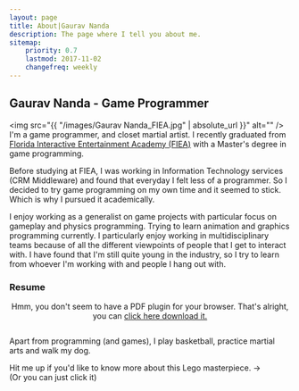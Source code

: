 ```yaml
---
layout: page
title: About|Gaurav Nanda
description: The page where I tell you about me.
sitemap:
    priority: 0.7
    lastmod: 2017-11-02
    changefreq: weekly
---
```

## Gaurav Nanda - Game Programmer

<span class="image left"><img src="{{ "/images/Gaurav Nanda_FIEA.jpg" | absolute_url }}" alt="" /></span>
I'm a game programmer, and closet martial artist. I recently graduated from <a target="_blank" href="https://fiea.ucf.edu/">Florida Interactive Entertainment Academy (FIEA)</a> with a Master's degree in game programming.

Before studying at FIEA, I was working in Information Technology services (CRM Middleware) and found that everyday I felt less of a programmer. So I decided to try game programming on my own time and it seemed to stick. Which is why I pursued it academically.

I enjoy working as a generalist on game projects with particular focus on gameplay and physics programming. Trying to learn animation and graphics programming currently. I particularly enjoy working in multidisciplinary teams because of all the different viewpoints of people that I get to interact with. I have found that I'm still quite young in the industry, so I try to learn from whoever I'm working with and people I hang out with.

### Resume
<object style="text-align:center; width: 100%; height: 78vw;" data="/files/GauravNanda_Resume.pdf" type="application/pdf"> 
	<p>Hmm, you don't seem to have a PDF plugin for your browser.
		That's alright, you can <a href="/files/GauravNanda_Resume.pdf">click here download it.</a>
	</p>
</object>
<span class="image right"><a href="mailto:info@gnanda.com?subject=What in blazes is that Lego Monstrosity!?" class="image fit"><img src="{{ "/images/LegoMonstrosity.jpg" | absolute_url }}" alt="" /></a></span>

Apart from programming (and games), I play basketball, practice martial arts and walk my dog.

Hit me up if you'd like to know more about this Lego masterpiece. &#8594;<br>
(Or you can just click it)